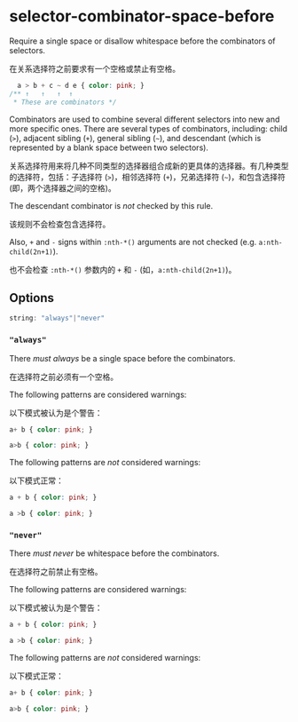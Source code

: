 # selector-combinator-space-before

Require a single space or disallow whitespace before the combinators of selectors.

在关系选择符之前要求有一个空格或禁止有空格。

```css
  a > b + c ~ d e { color: pink; }
/** ↑   ↑   ↑  ↑
 * These are combinators */
```

Combinators are used to combine several different selectors into new and more specific ones. There are several types of combinators, including: child (`>`), adjacent sibling (`+`), general sibling (`~`), and descendant (which is represented by a blank space between two selectors).

关系选择符用来将几种不同类型的选择器组合成新的更具体的选择器。有几种类型的选择符，包括：子选择符 (`>`)，相邻选择符 (`+`)，兄弟选择符 (`~`)，和包含选择符(即，两个选择器之间的空格)。

The descendant combinator is *not* checked by this rule.

该规则不会检查包含选择符。

Also, `+` and `-` signs within `:nth-*()` arguments are not checked (e.g. `a:nth-child(2n+1)`).

也不会检查 `:nth-*()` 参数内的 `+` 和 `-` (如，`a:nth-child(2n+1)`)。

## Options

```js
string: "always"|"never"
```

### `"always"`

There *must always* be a single space before the combinators.

在选择符之前必须有一个空格。

The following patterns are considered warnings:

以下模式被认为是个警告：

```css
a+ b { color: pink; }
```

```css
a>b { color: pink; }
```

The following patterns are *not* considered warnings:

以下模式正常：

```css
a + b { color: pink; }
```

```css
a >b { color: pink; }
```

### `"never"`

There *must never* be whitespace before the combinators.

在选择符之前禁止有空格。

The following patterns are considered warnings:

以下模式被认为是个警告：

```css
a + b { color: pink; }
```

```css
a >b { color: pink; }
```

The following patterns are *not* considered warnings:

以下模式正常：

```css
a+ b { color: pink; }
```

```css
a>b { color: pink; }
```
